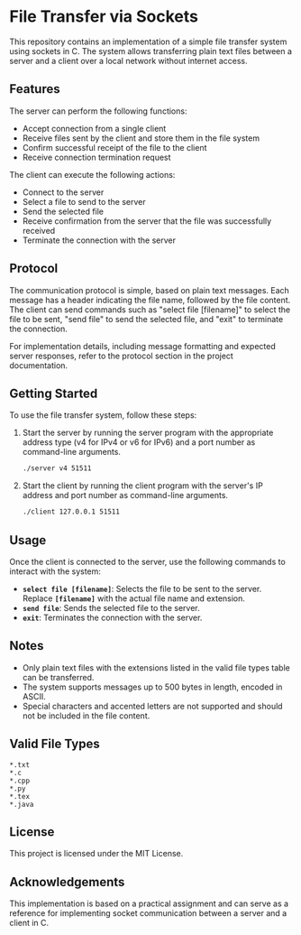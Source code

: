 # File Transfer via Sockets

This repository contains an implementation of a simple file transfer system using sockets in C. The system allows transferring plain text files between a server and a client over a local network without internet access.
## Features

The server can perform the following functions:

- Accept connection from a single client
- Receive files sent by the client and store them in the file system
- Confirm successful receipt of the file to the client
- Receive connection termination request

The client can execute the following actions:

- Connect to the server
- Select a file to send to the server
- Send the selected file
- Receive confirmation from the server that the file was successfully received
- Terminate the connection with the server

## Protocol

The communication protocol is simple, based on plain text messages. Each message has a header indicating the file name, followed by the file content. The client can send commands such as "select file [filename]" to select the file to be sent, "send file" to send the selected file, and "exit" to terminate the connection.

For implementation details, including message formatting and expected server responses, refer to the protocol section in the project documentation.
## Getting Started

To use the file transfer system, follow these steps:

1. Start the server by running the server program with the appropriate address type (v4 for IPv4 or v6 for IPv6) and a port number as command-line arguments.

    
    ```bash
    ./server v4 51511
    ```

2. Start the client by running the client program with the server's IP address and port number as command-line arguments.
    
    ```bash
    ./client 127.0.0.1 51511
    ```


## Usage

Once the client is connected to the server, use the following commands to interact with the system:

- **`select file [filename]`**: Selects the file to be sent to the server. Replace **`[filename]`** with the actual file name and extension.
- **`send file`**: Sends the selected file to the server.
- **`exit`**: Terminates the connection with the server.

## Notes

- Only plain text files with the extensions listed in the valid file types table can be transferred.
- The system supports messages up to 500 bytes in length, encoded in ASCII.
- Special characters and accented letters are not supported and should not be included in the file content.

## Valid File Types

    *.txt
    *.c
    *.cpp
    *.py
    *.tex
    *.java

 ## License

This project is licensed under the MIT License.
## Acknowledgements

This implementation is based on a practical assignment and can serve as a reference for implementing socket communication between a server and a client in C.
